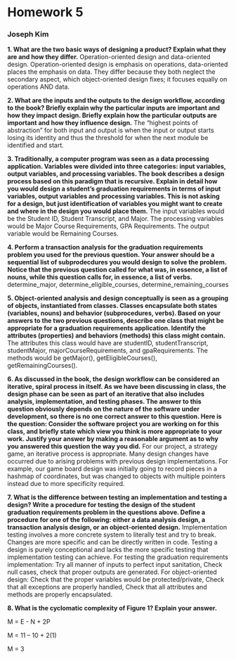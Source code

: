 # Homework 5
### Joseph Kim

**1. What are the two basic ways of designing a product? Explain what they are and how they differ.**
Operation-oriented design and data-oriented design. Operation-oriented design is emphasis on operations, data-oriented places the emphasis on data. They differ because they both neglect the secondary aspect, which object-oriented design fixes; it focuses equally on operations AND data.

**2. What are the inputs and the outputs to the design workflow, according to the book? Briefly explain why the particular inputs are important and how they impact design. Briefly explain how the particular outputs are important and how they influence design.** The “highest points of abstraction” for both input and output is when the input or output starts losing its identity and thus the threshold for when the next module be identified and start.

**3. Traditionally, a computer program was seen as a data processing application. Variables were divided into three categories: input variables, output variables, and processing variables. The book describes a design process based on this paradigm that is recursive. Explain in detail how you would design a student’s graduation requirements in terms of input variables, output variables and processing variables. This is not asking for a design, but just identification of variables you might want to create and where in the design you would place them.**
The input variables would be the Student ID, Student Transcript, and Major. The processing variables would be Major Course Requirements, GPA Requirements. The output variable would be Remaining Courses.

**4. Perform a transaction analysis for the graduation requirements problem you used for the previous question. Your answer should be a sequential list of subprodecdures you would design to solve the problem. Notice that the previous question called for what was, in essence, a list of nouns, while this question calls for, in essence, a list of verbs.**
determine\_major, determine\_eligible\_courses, determine\_remaining\_courses

**5. Object-oriented analysis and design conceptually is seen as a grouping of objects, instantiated from classes. Classes encapsulate both states (variables, nouns) and behavior (subprocedures, verbs). Based on your answers to the two previous questions, describe one class that might be appropriate for a graduation requirements application. Identify the attributes (properties) and behaviors (methods) this class might contain.**
The attributes this class would have are studentID, studentTranscript, studentMajor, majorCourseRequirements, and gpaRequirements. The methods would be getMajor(), getEligibleCourses(), getRemainingCourses().

**6. As discussed in the book, the design workflow can be considered an iterative, spiral process in itself. As we have been discussing in class, the design phase can be seen as part of an iterative that also includes analysis, implementation, and testing phases. The answer to this question obviously depends on the nature of the software under development, so there is no one correct answer to this question. Here is the question: Consider the software project you are working on for this class, and briefly state which view you think is more appropriate to your work. Justify your answer by making a reasonable argument as to why you answered this question the way you did.** 
For our project, a strategy game, an iterative process is appropriate. Many design changes have occurred due to arising problems with previous design implementations. For example, our game board design was initially going to record pieces in a hashmap of coordinates, but was changed to objects with multiple pointers instead due to more specificity required.

**7. What is the difference between testing an implementation and testing a design? Write a procedure for testing the design of the student graduation requirements problem in the questions above. Define a procedure for one of the following: either a data analysis design, a transaction analysis design, or an object-oriented design.** Implementation testing involves a more concrete system to literally test and try to break. Changes are more specific and can be directly written in code. Testing a design is purely conceptional and lacks the more specific testing that implementation testing can achieve. For testing the graduation requirements implementation: Try all manner of inputs to perfect input sanitation, Check null cases, check that proper outputs are generated. For object-oriented design: Check that the proper variables would be protected/private, Check that all exceptions are properly handled, Check that all attributes and methods are properly encapsulated.

**8. What is the cyclomatic complexity of Figure 1? Explain your answer.**

M = E - N + 2P

M = 11 – 10 + 2(1)

M = 3
